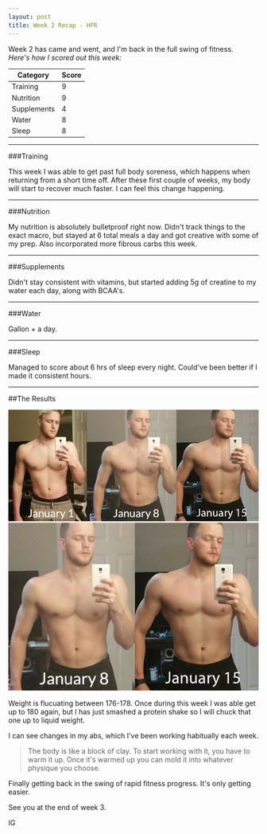 ```yaml
---
layout: post
title: Week 2 Recap - HFR 
---
```


Week 2 has came and went, and I'm back in the full swing of fitness. <br />
*Here's how I scored out this week:*

<table>
<thead>
<th>Category</th>
<th>Score</th>
</thead>
<tbody>
<tr>
<td>Training</td>
<td>9</td>
</tr>
<tr>
<td>Nutrition</td>
<td>9</td>
</tr>
<tr>
<td>Supplements</td>
<td>4</td>
</tr>
<tr>
<td>Water</td>
<td>8</td>
</tr>
<tr>
<td>Sleep</td>
<td>8</td>
</tr>
</tbody>
</table>

---

###Training

This week I was able to get past full body soreness, which happens when returning from a short time off. After these first couple of weeks, my body will start to recover much faster. I can feel this change happening.

---


###Nutrition

My nutrition is absolutely bulletproof right now. Didn't track things to the exact macro, but stayed at 6 total meals a day and got creative with some of my prep. Also incorporated more fibrous carbs this week.


---

###Supplements

Didn't stay consistent with vitamins, but started adding 5g of creatine to my water each day, along with BCAA's.

---


###Water

Gallon + a day.

---

###Sleep

Managed to score about 6 hrs of sleep every night. Could've been better if I made it consistent hours.

---

##The Results

<img src="/img/week-2.jpg">
<br />
<img src="/img/week-2-1.jpg">

Weight is flucuating between 176-178. Once during this week I was able get up to 180 again, but I has just smashed a protein shake so I will chuck that one up to liquid weight.

I can see changes in my abs, which I've been working habitually each week.

> The body is like a block of clay. To start working with it, you have to warm it up. Once it's warmed up you can mold it into whatever physique you choose.

Finally getting back in the swing of rapid fitness progress. It's only getting easier.

See you at the end of week 3.

IG
